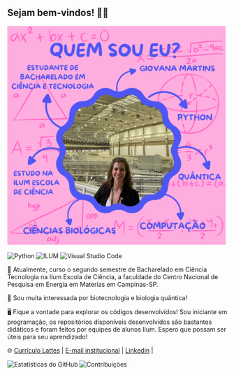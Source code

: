 ## Sejam bem-vindos! 🌟📘
<img src="./apresentacao_github_2.png" alt="Apresentação GitHub 2" width="500"/>

![Python](https://img.shields.io/badge/Python-3.9.0-blue.svg) ![ILUM](https://img.shields.io/badge/ILUM-9B59B6?style=flat&logo=python&logoColor=white)
![Visual Studio Code](https://img.shields.io/badge/VS%20Code-007ACC?style=flat&logo=visual-studio-code&logoColor=white)



🧪 Atualmente, curso o segundo semestre de Bacharelado em Ciência Tecnologia na Ilum Escola de Ciência, a faculdade do Centro Nacional de Pesquisa em Energia em Materias em Campinas-SP.

🧫 Sou muita interessada por biotecnologia e biologia quântica!

🖥️ Fique a vontade para explorar os códigos desenvolvidos! Sou iniciante em programação, os repositórios disponíveis desenvolvidos são bastantes didáticos e foram feitos por equipes de alunos Ilum. Espero que possam ser úteis para seu aprendizado! 

🌐 [Currículo Lattes](https://lattes.cnpq.br/1930244511322681) |
[E-mail institucional](giovana24008@ilum.cnpem.br) |
[Linkedin](linkedin.com/in/giovana-martins-coelho-a325852ab) |

![Estatísticas do GitHub](https://github-readme-stats.vercel.app/api?username=giovana2005&show_icons=true&theme=radical)
![Contribuições](https://github-readme-stats.vercel.app/api/top-langs/?username=giovana2005&layout=compact&theme=radical)





<!--
**giovana2005/giovana2005** is a ✨ _special_ ✨ repository because its `README.md` (this file) appears on your GitHub profile.

Here are some ideas to get you started:

- 🔭 I’m currently working on ...
- 🌱 I’m currently learning ...
- 👯 I’m looking to collaborate on ...
- 🤔 I’m looking for help with ...
- 💬 Ask me about ...
- 📫 How to reach me: ...
- 😄 Pronouns: ...
- ⚡ Fun fact: ...
-->
